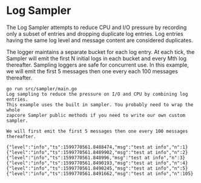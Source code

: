# Log Sampler

The Log Sampler attempts to reduce CPU and I/O pressure by recording only a subset of entries and dropping duplicate log entries. Log entries having the same log level and message content are considered duplicates. 

The logger maintains a separate bucket for each log entry. At each tick, the Sampler will emit the first N initial logs in each bucket and every Mth log thereafter. Sampling loggers are safe for concurrent use. In this example, we will emit the first 5 messages then one every each 100 messages thereafter.

```console
go run src/sampler/main.go
Log sampling to reduce the pressure on I/O and CPU by combining log entries.
This example uses the built in sampler. You probably need to wrap the whole
zapcore Sampler public methods if you need to write our own custom sampler.

We will first emit the first 5 messages then one every 100 messages
thereafter.

{"level":"info","ts":1599770561.8488474,"msg":"test at info","n":1}
{"level":"info","ts":1599770561.8489902,"msg":"test at info","n":2}
{"level":"info","ts":1599770561.848996,"msg":"test at info","n":3}
{"level":"info","ts":1599770561.8490193,"msg":"test at info","n":4}
{"level":"info","ts":1599770561.8490245,"msg":"test at info","n":5}
{"level":"info","ts":1599770561.8491662,"msg":"test at info","n":105}
```


